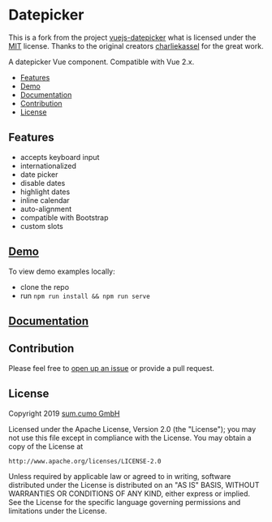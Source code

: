 # Datepicker

This is a fork from the project [vuejs-datepicker](https://github.com/charliekassel/vuejs-datepicker) 
what is licensed under the [MIT](https://github.com/charliekassel/vuejs-datepicker/blob/master/LICENSE) license. 
Thanks to the original creators [charliekassel](https://github.com/charliekassel) for the great work.

A datepicker Vue component. Compatible with Vue 2.x.

- [Features](#features)
- [Demo](#demo)
- [Documentation](#Documentation)
- [Contribution](#Contribution)
- [License](#License)

## Features
- accepts keyboard input
- internationalized 
- date picker
- disable dates
- highlight dates
- inline calendar
- auto-alignment
- compatible with Bootstrap
- custom slots

## [Demo](https://sumcumo.github.io/vue-datepicker/demo/)
To view demo examples locally:
- clone the repo 
- run `npm run install && npm run serve`

## [Documentation](https://sumcumo.github.io/vue-datepicker/)


## Contribution

Please feel free to [open up an issue](https://github.com/sumcumo/vue-datepicker/issues/new) or provide a pull request.

## License

Copyright 2019 [sum.cumo GmbH](https://www.sumcumo.com/)

Licensed under the Apache License, Version 2.0 (the "License");
you may not use this file except in compliance with the License.
You may obtain a copy of the License at

    http://www.apache.org/licenses/LICENSE-2.0

Unless required by applicable law or agreed to in writing, software
distributed under the License is distributed on an "AS IS" BASIS,
WITHOUT WARRANTIES OR CONDITIONS OF ANY KIND, either express or implied.
See the License for the specific language governing permissions and
limitations under the License.
